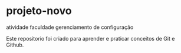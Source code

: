 # projeto-novo
atividade faculdade gerenciamento de configuração

Este repositorio foi criado para aprender e praticar conceitos de Git e Github.
